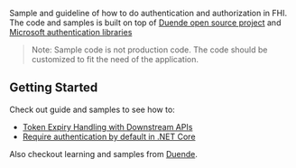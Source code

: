 Sample and guideline of how to do authentication and authorization in FHI. The code and samples is built on top of [Duende open source project](https://github.com/DuendeSoftware/foss) and [Microsoft authentication libraries](https://learn.microsoft.com/en-us/aspnet/core/security/authentication/?view=aspnetcore-9.0#authentication-handler)

> Note: Sample code is not production code. The code should be customized to fit the need of the application.

## Getting Started
Check out guide and samples to see how to:

- [Token Expiry Handling with Downstream APIs](./developer-guideline/token-expiry-downstream-api.md)
- [Require authentication by default in .NET Core](./developer-guideline/protecting-endpoints.md)

Also checkout learning and samples from [Duende](https://docs.duendesoftware.com/). 
